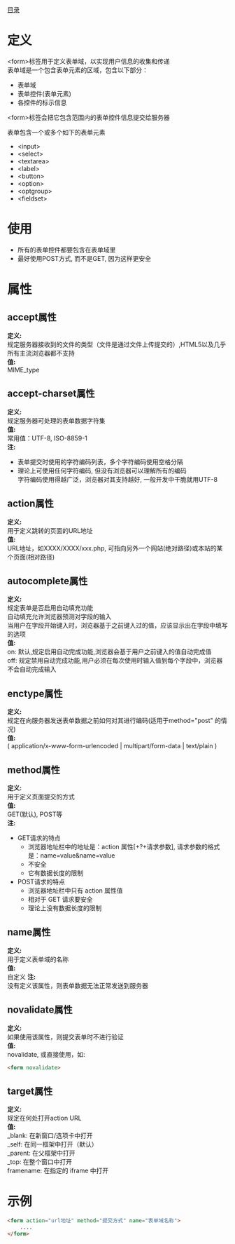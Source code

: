 [目录](../目录.md)

# 定义
\<form\>标签用于定义表单域，以实现用户信息的收集和传递\
表单域是一个包含表单元素的区域，包含以下部分：
- 表单域
- 表单控件(表单元素)
- 各控件的标示信息

\<form\>标签会把它包含范围内的表单控件信息提交给服务器

表单包含一个或多个如下的表单元素
- \<input\>
- \<select\>
- \<textarea\>
- \<label\>
- \<button\>
- \<option\>
- \<optgroup\>
- \<fieldset\>


# 使用
- 所有的表单控件都要包含在表单域里
- 最好使用POST方式, 而不是GET, 因为这样更安全

# 属性
## accept属性
**定义:**\
规定服务器接收到的文件的类型（文件是通过文件上传提交的）,HTML5以及几乎所有主流浏览器都不支持\
**值:**\
MIME_type

## accept-charset属性
**定义:** \
规定服务器可处理的表单数据字符集\
**值:** \
常用值：UTF-8, ISO-8859-1\
**注:**
- 表单提交时使用的字符编码列表，多个字符编码使用空格分隔
- 理论上可使用任何字符编码, 但没有浏览器可以理解所有的编码\
    字符编码使用得越广泛，浏览器对其支持越好, 一般开发中干脆就用UTF-8

## action属性
**定义:** \
用于定义跳转的页面的URL地址\
**值:** \
URL地址，如XXXX/XXXX/xxx.php, 可指向另外一个网站(绝对路径)或本站的某个页面(相对路径)

## autocomplete属性
**定义:** \
规定表单是否启用自动填充功能\
自动填充允许浏览器预测对字段的输入\
当用户在字段开始键入时，浏览器基于之前键入过的值，应该显示出在字段中填写的选项\
**值:** \
on: 默认,规定启用自动完成功能,浏览器会基于用户之前键入的值自动完成值\
off: 规定禁用自动完成功能,用户必须在每次使用时输入值到每个字段中，浏览器不会自动完成输入

## enctype属性
**定义:** \
规定在向服务器发送表单数据之前如何对其进行编码(适用于method="post" 的情况)\
**值:** \
( application/x-www-form-urlencoded | multipart/form-data | text/plain )

## method属性
**定义:** \
用于定义页面提交的方式\
**值:** \
GET(默认), POST等\
**注:**
- GET请求的特点
    - 浏览器地址栏中的地址是：action 属性[+?+请求参数], 请求参数的格式是：name=value&name=value
    - 不安全
    - 它有数据长度的限制
- POST请求的特点
    - 浏览器地址栏中只有 action 属性值
    - 相对于 GET 请求要安全
    - 理论上没有数据长度的限制

## name属性
**定义:** \
用于定义表单域的名称\
**值:** \
自定义
**注:** \
没有定义该属性，则表单数据无法正常发送到服务器

## novalidate属性
**定义:** \
如果使用该属性，则提交表单时不进行验证\
**值:** \
novalidate, 或直接使用，如:
```html
<form novalidate>
```

## target属性
**定义:** \
规定在何处打开action URL\
**值:** \
\_blank: 在新窗口/选项卡中打开\
\_self: 在同一框架中打开（默认）\
\_parent: 在父框架中打开\
\_top: 在整个窗口中打开\
framename: 在指定的 iframe 中打开


# 示例
```html
<form action="url地址" method="提交方式" name="表单域名称">
    ....
</form>
```

